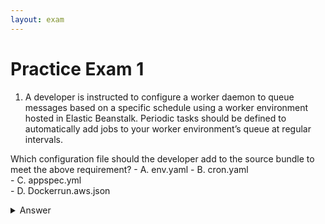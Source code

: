 ```yaml
---
layout: exam
---
```


# Practice Exam 1

1. A developer is instructed to configure a worker daemon to queue messages based on a specific schedule using a worker environment hosted in Elastic Beanstalk. Periodic tasks should be defined to automatically add jobs to your worker environment’s queue at regular intervals.

Which configuration file should the developer add to the source bundle to meet the above requirement?
    - A. env.yaml
    - B. cron.yaml		
    - C. appspec.yml	
    - D. Dockerrun.aws.json

<details markdown=1><summary markdown='span'>Answer</summary>
      Correct answer: B
</details>


